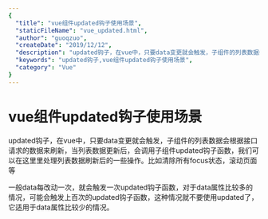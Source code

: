 ```yaml
---
{
  "title": "vue组件updated钩子使用场景",
  "staticFileName": "vue_updated.html",
  "author": "guoqzuo",
  "createDate": "2019/12/12",
  "description": "updated钩子，在vue中，只要data变更就会触发，子组件的列表数据会根据接口请求的数据来刷新，当列表数据更新后，会调用子组件updated钩子函数，我们可以在这里里处理列表数据刷新后的一些操作。比如清除所有focus状态，滚动页面等",
  "keywords": "updated钩子,vue组件updated钩子使用场景",
  "category": "Vue"
}
---
```



# vue组件updated钩子使用场景

updated钩子，在vue中，只要data变更就会触发，子组件的列表数据会根据接口请求的数据来刷新，当列表数据更新后，会调用子组件updated钩子函数，我们可以在这里里处理列表数据刷新后的一些操作。比如清除所有focus状态，滚动页面等

一般data每改动一次，就会触发一次updated钩子函数，对于data属性比较多的情况，可能会触发上百次的updated钩子函数，这种情况就不要使用updated了，它适用于data属性比较少的情况。
